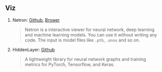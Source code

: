 ## Viz
1. Netron: [Github](https://github.com/lutzroeder/netron), [Brower](https://lutzroeder.github.io/netron/)

   > Netron is a interactive viewer for neural network, deep learning and machine learning models. You can use it without writing any code.
   > The input is model files like `.pth`, `.onnx` and so on.
   
2. HiddenLayer: [Github](https://github.com/waleedka/hiddenlayer)

    > A lightweight library for neural network graphs and training metrics for PyTorch, Tensorflow, and Keras.
